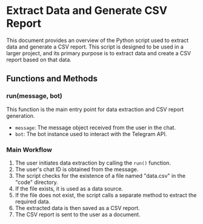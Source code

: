 # Extract Data and Generate CSV Report

This document provides an overview of the Python script used to extract data and generate a CSV report. This script is designed to be used in a larger project, and its primary purpose is to extract data and create a CSV report based on that data.

## Functions and Methods

### run(message, bot)
This function is the main entry point for data extraction and CSV report generation.

- `message`: The message object received from the user in the chat.
- `bot`: The bot instance used to interact with the Telegram API.

### Main Workflow
1. The user initiates data extraction by calling the `run()` function.
2. The user's chat ID is obtained from the message.
3. The script checks for the existence of a file named "data.csv" in the "code" directory.
4. If the file exists, it is used as a data source.
5. If the file does not exist, the script calls a separate method to extract the required data.
6. The extracted data is then saved as a CSV report.
7. The CSV report is sent to the user as a document.